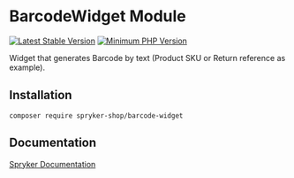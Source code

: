# BarcodeWidget Module
[![Latest Stable Version](https://poser.pugx.org/spryker-shop/barcode-widget/v/stable.svg)](https://packagist.org/packages/spryker-shop/barcode-widget)
[![Minimum PHP Version](https://img.shields.io/badge/php-%3E%3D%207.4-8892BF.svg)](https://php.net/)

Widget that generates Barcode by text (Product SKU or Return reference as example).

## Installation

```
composer require spryker-shop/barcode-widget
```

## Documentation

[Spryker Documentation](https://academy.spryker.com/developing_with_spryker/module_guide/modules.html)

